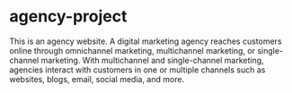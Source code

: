 # agency-project
This is an agency website. A digital marketing agency reaches customers online through omnichannel marketing, multichannel marketing, or single-channel marketing. With multichannel and single-channel marketing, agencies interact with customers in one or multiple channels such as websites, blogs, email, social media, and more.
